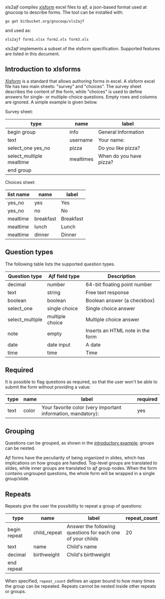 xls2ajf compiles [xlsform](http://xlsform.org/en/) excel files to ajf, a json-based format used at gnucoop to describe forms.
The tool can be installed with:

```go get bitbucket.org/gnucoop/xls2ajf```

and used as:

```xls2ajf form1.xlsx form2.xls form3.xls```

xls2ajf implements a subset of the xlsform specification.
Supported features are listed in this document.

## Introduction to xlsforms

[Xlsform](http://xlsform.org/en/) is a standard that allows authoring forms in excel.
A xlsform excel file has two main sheets: "survey" and "choices".
The survey sheet describes the content of the form, while "choices" is used to define answers for single- or multiple-choice questions.
Empty rows and columns are ignored.
A simple example is given below.

Survey sheet:

|type                     |name       |label      |
|-------------------------|-----------|-----------|
|begin group              |info       |General Information |
|text                     |username   |Your name: |
|select_one yes_no        |pizza      |Do you like pizza? |
|select_multiple mealtime |mealtimes  |When do you have pizza? |
|end group                |           |           |

Choices sheet:

|list name |name      |label     |
|----------|----------|----------|
|yes_no    |yes       |Yes       |
|yes_no    |no        |No        |
|mealtime  |breakfast |Breakfast |
|mealtime  |lunch     |Lunch     |
|mealtime  |dinner    |Dinner    |

## Question types

The following table lists the supported question types.

|Question type   |Ajf field type  |Description     |
|----------------|----------------|----------------|
|decimal         |number          |64-bit floating point number |
|text            |string          |Free text response |
|boolean         |boolean         |Boolean answer (a checkbox) |
|select_one      |single choice   |Single choice answer |
|select_multiple |multiple choice |Multiple choice answer |
|note            |empty           |Inserts an HTML note in the form |
|date            |date input      |A date          |
|time            |time            |Time            |

## Required

It is possible to flag questions as required, so that the user won't be able to submit the form without providing a value:

|type      |name      |label     |required  |
|----------|----------|----------|----------|
|text      |color     |Your favorite color (very important information, mandatory): |yes |

## Grouping

Questions can be grouped, as shown in the [introductory example](#markdown-header-introduction-to-xlsforms); groups can be nested.

Ajf forms have the peculiarity of being organized in slides, which has implications on how groups are handled.
Top-level groups are translated to slides, while inner groups are translated to ajf group nodes.
When the form contains ungrouped questions, the whole form will be wrapped in a single group/slide.

## Repeats

Repeats give the user the possibility to repeat a group of questions:

|type         |name         |label        |repeat_count |
|-------------|-------------|-------------|-------------|
|begin repeat |child_repeat |Answer the following questions for each one of your childs |20 |
|text         |name         |Child's name |             |
|decimal      |birthweight  |Child's birthweight |      |
|end repeat   |             |             |             |

When specified, `repeat_count` defines an upper bound to how many times the group can be repeated.
Repeats cannot be nested inside other repeats or groups.
